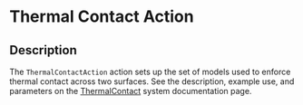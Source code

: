 # Thermal Contact Action

## Description

The `ThermalContactAction` action sets up the set of models used
to enforce thermal contact across two surfaces. See the description,
example use, and parameters on the
[ThermalContact](/ThermalContact/index.md) system documentation page.
